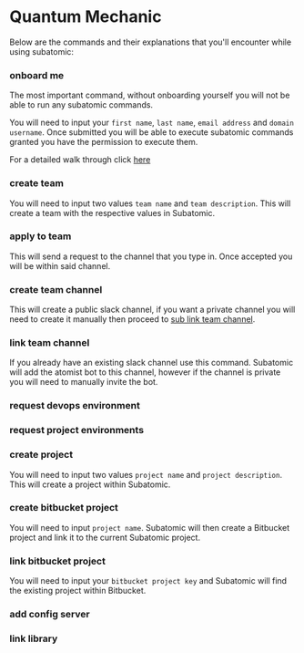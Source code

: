 # **Quantum Mechanic**
Below are the commands and their explanations that you'll encounter while using subatomic:

### **onboard me**
The most important command, without onboarding yourself you will not be able to run any subatomic commands.

You will need to input your `first name`, `last name`, `email address` and `domain username`.
Once submitted you will be able to execute subatomic commands granted you have the permission to execute them.

For a detailed walk through click [here](../user-guide/onboarding.md)

### **create team**
You will need to input two values `team name` and `team description`. This will create a team with
the respective values in Subatomic.

### **apply to team**
This will send a request to the channel that you type in. Once accepted you will be within said channel.

### **create team channel**
This will create a public slack channel, if you want a private channel you will need to create
it manually then proceed to [sub link team channel](./command-reference.md#link-team-channel).

### **link team channel**
If you already have an existing slack channel use this command. Subatomic will add the atomist bot
to this channel, however if the channel is private you will need to manually invite the bot.

### **request devops environment**

### **request project environments**

### **create project**
You will need to input two values `project name` and `project description`. This will create a project within
Subatomic.

### **create bitbucket project**
You will need to input `project name`. Subatomic will then create a Bitbucket project and link it to the current
Subatomic project.

### **link bitbucket project**
You will need to input your `bitbucket project key` and Subatomic will find the existing project within Bitbucket.


### **add config server**

### **link library**
